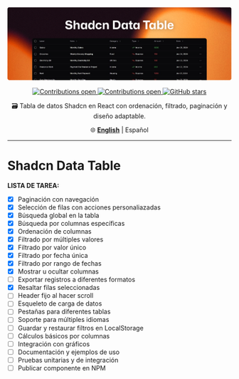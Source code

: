 <div align="center">

  <a href="https://github.com/user-attachments/assets/68ca3eb7-3ca7-45e2-876f-e87be9928a12"> ![Git aliases](./docs/readme-cover.png) </a>

  <a href="https://github.com/soyluisarrieta/shadcn-datatable/pulls"> ![Contributions open](https://img.shields.io/badge/Contributions-open-blue.svg) </a><a href="https://github.com/soyluisarrieta/shadcn-datatable/blob/master/LICENSE"> ![Contributions open](https://img.shields.io/badge/license-MIT-green.svg) </a>[![GitHub stars](https://img.shields.io/github/stars/soyluisarrieta/shadcn-datatable.svg?style=social&label=Stars&maxAge=2592000)](https://github.com/soyluisarrieta/shadcn-datatable/stargazers)

  <p>🗃️ Tabla de datos Shadcn en React con ordenación, filtrado, paginación y diseño adaptable.</p>  
  
  🌐 [**English**](./README.md) | Español
</div>

***

# Shadcn Data Table

**LISTA DE TAREA:**

- [x] Paginación con navegación
- [x] Selección de filas con acciones personaliazadas
- [x] Búsqueda global en la tabla
- [x] Búsqueda por columnas específicas
- [x] Ordenación de columnas
- [x] Filtrado por múltiples valores
- [x] Filtrado por valor único
- [x] Filtrado por fecha única
- [x] Filtrado por rango de fechas
- [x] Mostrar u ocultar columnas
- [ ] Exportar registros a diferentes formatos
- [x] Resaltar filas seleccionadas
- [ ] Header fijo al hacer scroll
- [ ] Esqueleto de carga de datos
- [ ] Pestañas para diferentes tablas
- [ ] Soporte para múltiples idiomas
- [ ] Guardar y restaurar filtros en LocalStorage
- [ ] Cálculos básicos por columnas
- [ ] Integración con gráficos
- [ ] Documentación y ejemplos de uso
- [ ] Pruebas unitarias y de integración
- [ ] Publicar componente en NPM
